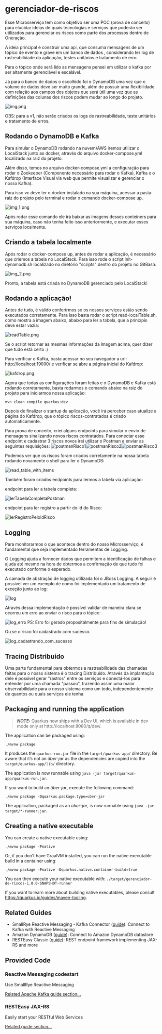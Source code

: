 # gerenciador-de-riscos

Esse Microsserviço tem como objetivo ser uma POC (prova de conceito) para elucidar ideias de quais tecnologias e serviços que poderão ser utilizados para gerenciar os riscos como parte dos processos dentro de Oneração.

A ideia principal é construir uma api, que consuma mensagens de um tópico de evento e grave em um banco de dados , considerando ter log de rastreabilidade da aplicação, testes unitários e tratamento de erro.

Para o tópico onde será lido as mensagens pensei em utilizar o kafka por ser altamente gerenciável e escalável.

Já para o banco de dados o escolhido foi o DynamoDB uma vez que o volume de dados deve ser muito grande, além de possuir uma flexibilidade com relação aos campos dos objetos que será útil uma vez que as definições das colunas dos riscos podem mudar ao longo do projeto.

![img.png](images/img.png)

OBS: para a v1, não serão criados os logs de rastreabilidade, teste unitários e tratamento de erros.


## Rodando o DynamoDB e Kafka

Para simular o DynamoDB rodando na nuvem/AWS iremos utilizar o LocalStack junto ao docker, através do arquivo docker-compose.yml  localizado na raiz do projeto.

Além disso, temos no arquivo docker-compose.yml a configuração para rodar o Zookeeper (Componente necessário para rodar o Kafka), Kafka e o Kafdrop (Interface Visual via web que permite visualizar e gerenciar o nosso Kafka).

Para isso vc deve ter o docker instalado na sua máquina, acessar a pasta raiz do projeto pelo terminal e rodar o comando docker-compose up.

![img_1.png](images/img_1.png)

Após rodar esse comando ele irá baixar as imagens desses conteiners para sua máquina, caso não tenha feito isso anteriormente, e executar esses serviços localmente.

## Criando a tabela localmente

Após rodar o docker-compose up, antes de rodar a aplicação, é necessário que criemos a tabela no LocalStack. Para isso rode o script init-dynamodb.sh localizado no diretório "scripts" dentro do projeto  no GitBash:

![img_2.png](images/img_2.png)

Pronto, a tabela está criada no DynamoDB gerenciado pelo LocalStack!


## Rodando a aplicação!

Antes de tudo, é válido conferirmos se os nossos serviços estão sendo executados corretamente.
Para isso basta rodar o script read-localTable.sh, como mostra a imagem abaixo, abaixo para ler a tabela, que a princípio deve estar vazia:

![readTable.png](images/read_table.png)

Se o script retornar as mesmas informações da imagem acima, quer dizer que tudo está certo :)

Para verificar o Kafka, basta acessar no seu navegador a url: http://localhost:19000/ e verificar se abre a página inicial do Kafdrop:

![kafdrop.png](images/kafdrop.png)

Agora que todas as configurações foram feitas e o DynamoDB e Kafka está rodando corretamente, basta rodarmos o comando abaixo na raiz do projeto para iniciarmos nossa aplicação: 

```shell script
mvn clean compile quarkus:dev
```

Depois de finalizar o startup da aplicação, você irá perceber caso atualize a página do Kafdrop, que o tópico riscos-contratados é criado automaticamente.

Para prova de conceito, criei alguns endpoints para simular o envio de mensagens sinalizando novos riscos contratados. Para conectar esse endpoint e cadastrar 3 riscos novos irei utilizar o Postman e enviar as seguintes requisições:
![postmanRisco1](images/postmanRisco1.png)![postmanRisco2](images/postmanRisco2.png)![postmanRisco3](images/postmanRisco3.png)

Podemos ver que os riscos foram criados corretamente na nossa tabela rodando novamente o shell para ler o DynamoDB:

![read_table_with_items](images/read_table_with_items.png)

Também foram criados endpoints para lermos a tabela via aplicação:

endpoint para ler a tabela completa:

![lerTabelaCompletaPostman](images/lerTabelaCompletaPostman.png)

endpoint para ler registro a partir do id do Risco:

![lerRegistroPeloIdRisco](images/lerRegistroPeloIdRisco.png)

## Logging

Para monitorarmos o que acontece dentro do nosso Microsserviço, é fundamental que seja implementado ferramentas de Logging.

O Logging ajuda a fornecer dados que permitem a identificação de falhas e ajuda até mesmo na hora de obtermos a confirmação de que tudo foi executado conforme o esperado.

A camada de abstração de logging utilizada foi o JBoss Logging. A seguir é possível ver um exemplo de como foi implementado um tratamento de exceção junto ao log:

![log](images/log.png)

Através dessa implementação é possível validar de maneira clara se ocorreu um erro ao enviar o risco para o tópico: 

![log_erro](images/log_error.png)
PS: Erro foi gerado propositalmente para fins de simulação!

Ou se o risco foi cadastrado com sucesso.

![log_cadastrando_com_sucesso](images/log_cadastrando_com_sucesso.png)

## Tracing Distribuído

Uma parte fundamental para obtermos a rastreabilidade das chamadas feitas para o nosso sistema é o tracing Distribuído.
Através da implantação dele é possível gerar "rastros" entre os serviços e conectá-los para entender por uma chamada "passou", trazendo assim uma maior observabilidade para o nosso sistema como um todo, independentemente de quantos ou quais serviços ele tenha.  

## Packaging and running the application

> **_NOTE:_**  Quarkus now ships with a Dev UI, which is available in dev mode only at http://localhost:8080/q/dev/.

The application can be packaged using:
```shell script
./mvnw package
```
It produces the `quarkus-run.jar` file in the `target/quarkus-app/` directory.
Be aware that it’s not an _über-jar_ as the dependencies are copied into the `target/quarkus-app/lib/` directory.

The application is now runnable using `java -jar target/quarkus-app/quarkus-run.jar`.

If you want to build an _über-jar_, execute the following command:
```shell script
./mvnw package -Dquarkus.package.type=uber-jar
```

The application, packaged as an _über-jar_, is now runnable using `java -jar target/*-runner.jar`.

## Creating a native executable

You can create a native executable using: 
```shell script
./mvnw package -Pnative
```

Or, if you don't have GraalVM installed, you can run the native executable build in a container using: 
```shell script
./mvnw package -Pnative -Dquarkus.native.container-build=true
```

You can then execute your native executable with: `./target/gerenciador-de-riscos-1.0.0-SNAPSHOT-runner`

If you want to learn more about building native executables, please consult https://quarkus.io/guides/maven-tooling.

## Related Guides

- SmallRye Reactive Messaging - Kafka Connector ([guide](https://quarkus.io/guides/kafka-reactive-getting-started)): Connect to Kafka with Reactive Messaging
- Amazon DynamoDB ([guide](https://quarkiverse.github.io/quarkiverse-docs/quarkus-amazon-services/dev/amazon-dynamodb.html)): Connect to Amazon DynamoDB datastore
- RESTEasy Classic ([guide](https://quarkus.io/guides/resteasy)): REST endpoint framework implementing JAX-RS and more

## Provided Code

### Reactive Messaging codestart

Use SmallRye Reactive Messaging

[Related Apache Kafka guide section...](https://quarkus.io/guides/kafka-reactive-getting-started)


### RESTEasy JAX-RS

Easily start your RESTful Web Services

[Related guide section...](https://quarkus.io/guides/getting-started#the-jax-rs-resources)
